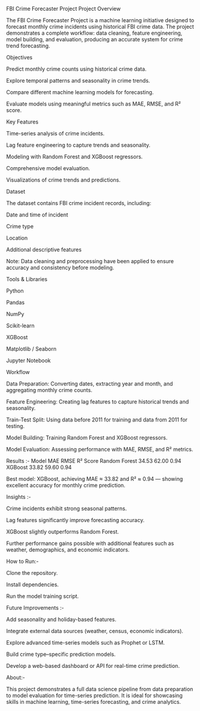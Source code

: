 FBI Crime Forecaster Project
Project Overview

The FBI Crime Forecaster Project is a machine learning initiative designed to forecast monthly crime incidents using historical FBI crime data.
The project demonstrates a complete workflow: data cleaning, feature engineering, model building, and evaluation, producing an accurate system for crime trend forecasting.

Objectives

Predict monthly crime counts using historical crime data.

Explore temporal patterns and seasonality in crime trends.

Compare different machine learning models for forecasting.

Evaluate models using meaningful metrics such as MAE, RMSE, and R² score.

Key Features

Time-series analysis of crime incidents.

Lag feature engineering to capture trends and seasonality.

Modeling with Random Forest and XGBoost regressors.

Comprehensive model evaluation.

Visualizations of crime trends and predictions.

Dataset

The dataset contains FBI crime incident records, including:

Date and time of incident

Crime type

Location

Additional descriptive features

Note: Data cleaning and preprocessing have been applied to ensure accuracy and consistency before modeling.

Tools & Libraries

Python

Pandas

NumPy

Scikit-learn

XGBoost

Matplotlib / Seaborn

Jupyter Notebook

Workflow

Data Preparation: Converting dates, extracting year and month, and aggregating monthly crime counts.

Feature Engineering: Creating lag features to capture historical trends and seasonality.

Train-Test Split: Using data before 2011 for training and data from 2011 for testing.

Model Building: Training Random Forest and XGBoost regressors.

Model Evaluation: Assessing performance with MAE, RMSE, and R² metrics.

Results :-
Model	MAE	RMSE	R² Score
Random Forest	34.53	62.00	0.94
XGBoost	33.82	59.60	0.94

Best model: XGBoost, achieving MAE ≈ 33.82 and R² ≈ 0.94 — showing excellent accuracy for monthly crime prediction.

Insights :-

Crime incidents exhibit strong seasonal patterns.

Lag features significantly improve forecasting accuracy.

XGBoost slightly outperforms Random Forest.

Further performance gains possible with additional features such as weather, demographics, and economic indicators.

How to Run:-

Clone the repository.

Install dependencies.

Run the model training script.


Future Improvements :-

Add seasonality and holiday-based features.

Integrate external data sources (weather, census, economic indicators).

Explore advanced time-series models such as Prophet or LSTM.

Build crime type–specific prediction models.

Develop a web-based dashboard or API for real-time crime prediction.

About:-

This project demonstrates a full data science pipeline from data preparation to model evaluation for time-series prediction.
It is ideal for showcasing skills in machine learning, time-series forecasting, and crime analytics.
